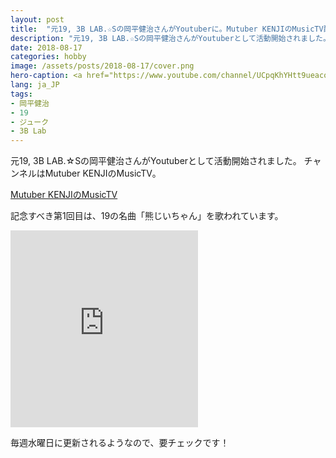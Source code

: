```yaml
---
layout: post
title:  "元19, 3B LAB.☆Sの岡平健治さんがYoutuberに。Mutuber KENJIのMusicTV配信が始まりました"
description: "元19, 3B LAB.☆Sの岡平健治さんがYoutuberとして活動開始されました。チャンネルはMutuber KENJIのMusicTV。"
date: 2018-08-17
categories: hobby
image: /assets/posts/2018-08-17/cover.png
hero-caption: <a href="https://www.youtube.com/channel/UCpqKhYHtt9ueacox1yxjB_Q?app=desktop&spfreload=10">Youtube</a>よりスクリーンショット
lang: ja_JP
tags:
- 岡平健治
- 19
- ジューク
- 3B Lab
---
```


元19, 3B LAB.☆Sの岡平健治さんがYoutuberとして活動開始されました。
チャンネルはMutuber KENJIのMusicTV。

[Mutuber KENJIのMusicTV](https://www.youtube.com/channel/UCpqKhYHtt9ueacox1yxjB_Q?app=desktop&spfreload=10)

記念すべき第1回目は、19の名曲「熊じいちゃん」を歌われています。

<iframe class="w-100" height="315" src="https://www.youtube.com/embed/ZXYrBGALr34" frameborder="0" allow="autoplay; encrypted-media" allowfullscreen></iframe>

毎週水曜日に更新されるようなので、要チェックです！